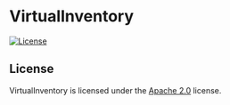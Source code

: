 # VirtualInventory

[![License](https://img.shields.io/github/license/LXGaming/VirtualInventory?label=License&cacheSeconds=86400)](https://github.com/LXGaming/VirtualInventory/blob/master/LICENSE)

## License
VirtualInventory is licensed under the [Apache 2.0](https://github.com/LXGaming/VirtualInventory/blob/master/LICENSE) license.